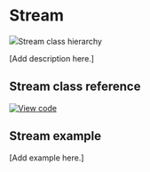 # Stream

<span class="images">![](https://os.mbed.com/docs/mbed-os/v6.7/mbed-os-api-doxy/classmbed_1_1_stream.png)<span>Stream class hierarchy</span></span>

[Add description here.]

## Stream class reference

[![View code](https://www.mbed.com/embed/?type=library)](https://os.mbed.com/docs/mbed-os/v6.7/mbed-os-api-doxy/classmbed_1_1_stream.html)

## Stream example

[Add example here.]
